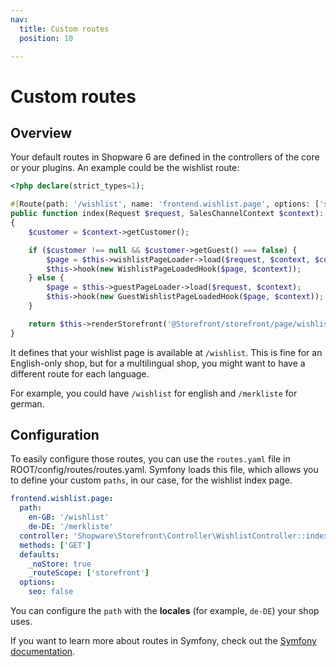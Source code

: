 ```yaml
---
nav:
  title: Custom routes
  position: 10

---
```


# Custom routes

## Overview

Your default routes in Shopware 6 are defined in the controllers of the core or your plugins. An example could be the wishlist route:

```php
<?php declare(strict_types=1);

#[Route(path: '/wishlist', name: 'frontend.wishlist.page', options: ['seo' => false], defaults: ['_noStore' => true], methods: ['GET'])]
public function index(Request $request, SalesChannelContext $context): Response
{
    $customer = $context->getCustomer();

    if ($customer !== null && $customer->getGuest() === false) {
        $page = $this->wishlistPageLoader->load($request, $context, $customer);
        $this->hook(new WishlistPageLoadedHook($page, $context));
    } else {
        $page = $this->guestPageLoader->load($request, $context);
        $this->hook(new GuestWishlistPageLoadedHook($page, $context));
    }

    return $this->renderStorefront('@Storefront/storefront/page/wishlist/index.html.twig', ['page' => $page]);
}
```

It defines that your wishlist page is available at `/wishlist`. This is fine for an English-only shop, but for a multilingual shop, you might want to have a different route for each language.

For example, you could have `/wishlist` for english and `/merkliste` for german.

## Configuration

To easily configure those routes, you can use the `routes.yaml` file in ROOT/config/routes/routes.yaml. Symfony loads this file, which allows you to define your custom `paths`, in our case, for the wishlist index page.

```yaml
frontend.wishlist.page:
  path:
    en-GB: '/wishlist'
    de-DE: '/merkliste'
  controller: 'Shopware\Storefront\Controller\WishlistController::index'
  methods: ['GET']
  defaults:
    _noStore: true
    _routeScope: ['storefront']
  options:
    seo: false
```

You can configure the `path` with the **locales** (for example, `de-DE`) your shop uses.

If you want to learn more about routes in Symfony, check out the [Symfony documentation](https://symfony.com/doc/current/routing.html#creating-routes-as-attributes).

